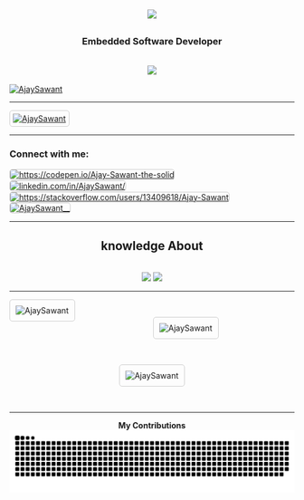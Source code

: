 <h1 align="center">
<img src="https://readme-typing-svg.herokuapp.com/?font=Righteous&size=35&center=true&vCenter=true&width=500&height=70&duration=4000&lines=Hi+There!+%F0%9F%91%8B;+I%27m+Ajay%20Sawant">
</h1>
<h3 align="center">Embedded Software Developer</h3>
<br/>
<div align="center"> 
<a href="mailto:sawantajay094@gmail.com">
<img src="https://img.shields.io/badge/Gmail-333333?style=for-the-badge&logo=gmail&logoColor=red" />
<p align="left"> <img src="https://komarev.com/ghpvc/?username=AjaySawant&label=Profile%20views&color=0e75b6&style=flat" alt="AjaySawant" /> </p>
<hr>
<p align="left"> <a href="https://github.com/ryo-ma/github-profile-trophy"><img src="https://github-profile-trophy.vercel.app/?username=AjaySawant" alt="AjaySawant" style="border: 1px solid #ccc; padding: 5px; border-radius: 5px;" /></a> </p>
<hr>
<h3 align="left">Connect with me:</h3>
<p align="left">
<a href="https://codepen.io/https://codepen.io/Ajay-Sawant-the-solid" target="blank"><img align="center" src="https://raw.githubusercontent.com/rahuldkjain/github-profile-readme-generator/master/src/images/icons/Social/codepen.svg" alt="https://codepen.io/Ajay-Sawant-the-solid" height="30" width="40" style="border: 1px solid #ccc; border-radius: 5px; margin-right: 5px;" /></a>
<a href="https://linkedin.com/in/linkedin.com/in/AjaySawant" target="blank"><img align="center" src="https://raw.githubusercontent.com/rahuldkjain/github-profile-readme-generator/master/src/images/icons/Social/linked-in-alt.svg" alt="linkedin.com/in/AjaySawant/" height="30" width="40" style="border: 1px solid #ccc; border-radius: 5px; margin-right: 5px;" /></a>
<a href="https://stackoverflow.com/users/https://stackoverflow.com/users/13409618/Ajay Sawant" target="blank"><img align="center" src="https://raw.githubusercontent.com/rahuldkjain/github-profile-readme-generator/master/src/images/icons/Social/stack-overflow.svg" alt="https://stackoverflow.com/users/13409618/Ajay-Sawant" height="30" width="40" style="border: 1px solid #ccc; border-radius: 5px; margin-right: 5px;" /></a>
<a href="https://instagram.com/AjaySawant__" target="blank"><img align="center" src="https://raw.githubusercontent.com/rahuldkjain/github-profile-readme-generator/master/src/images/icons/Social/instagram.svg" alt="AjaySawant__" height="30" width="40" style="border: 1px solid #ccc; border-radius: 5px; margin-right: 5px;" /></a>
</p>
<hr>
<h2 align="center">knowledge About</h2>
<br/>
<div align="center">
<img src="https://skillicons.dev/icons?i=vscode,github,git" />
<img src="https://skillicons.dev/icons?i=c,Python" /><br>
</div>
</p>
<hr>
<p><img align="left" src="https://github-readme-stats.vercel.app/api/top-langs?username=AjaySawant&show_icons=true&locale=en&layout=compact" alt="AjaySawant" style="border: 1px solid #ccc; border-radius: 5px; padding: 10px;" /></p>
<br>
<p>&nbsp;<img align="center" src="https://github-readme-stats.vercel.app/api?username=AjaySawant&show_icons=true&locale=en" alt="AjaySawant" style="border: 1px solid #ccc; border-radius: 5px; padding: 10px;" /></p>
<br>
<p><img align="center" src="https://github-readme-streak-stats.herokuapp.com/?user=AjaySawant&" alt="AjaySawant" style="border: 1px solid #ccc; border-radius: 5px; padding: 10px;" /></p>
<br/>
<hr/>
<div align="center">
<b>My Contributions</b>
<br>
<img alt="snake eating my contributions" src="https://raw.githubusercontent.com/salesp07/salesp07/output/github-contribution-grid-snake.svg" />
  
 
